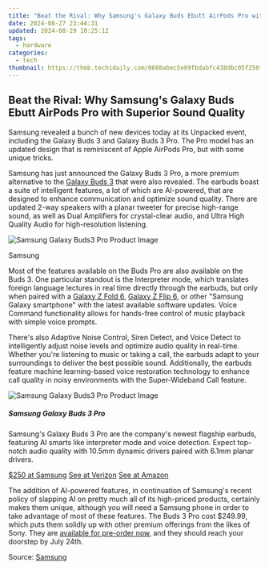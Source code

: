 ```yaml
---
title: "Beat the Rival: Why Samsung's Galaxy Buds Ebutt AirPods Pro with Superior Sound Quality"
date: 2024-08-27 23:44:31
updated: 2024-08-29 10:25:12
tags:
  - hardware
categories:
  - tech
thumbnail: https://thmb.techidaily.com/0608abec5e89fbdabfc438dbc05f250f26c6343ebf5ad117060d9466fac18ee3.jpg
---
```


## Beat the Rival: Why Samsung's Galaxy Buds Ebutt AirPods Pro with Superior Sound Quality

Samsung revealed a bunch of new devices today at its Unpacked event, including the Galaxy Buds 3 and Galaxy Buds 3 Pro. The Pro model has an updated design that is reminiscent of Apple AirPods Pro, but with some unique tricks.

 Samsung has just announced the Galaxy Buds 3 Pro, a more premium alternative to the [Galaxy Buds 3](https://sound-issues.techidaily.com/troubleshooting-silent-microphones-a-step-by-step-guide-to-restoring-voice-chat-in-discord/) that were also revealed. The earbuds boast a suite of intelligent features, a lot of which are AI-powered, that are designed to enhance communication and optimize sound quality. There are updated 2-way speakers with a planar tweeter for precise high-range sound, as well as Dual Amplifiers for crystal-clear audio, and Ultra High Quality Audio for high-resolution listening.

![Samsung Galaxy Buds3 Pro Product Image](https://static1.howtogeekimages.com/wordpress/wp-content/uploads/2024/07/buds3-pro-product-image-1.jpg) 

Samsung

 Most of the features available on the Buds Pro are also available on the Buds 3\. One particular standout is the Interpreter mode, which translates foreign language lectures in real time directly through the earbuds, but only when paired with a [Galaxy Z Fold 6](https://screen-activity-recording.techidaily.com/new-vsf-video-capture-insights-a-critical-look-for-2024/), [Galaxy Z Flip 6](https://twitter-videos.techidaily.com/no-cash-all-fun-turning-twitter-vids-into-gifs-for-2024/), or other "Samsung Galaxy smartphone" with the latest available software updates. Voice Command functionality allows for hands-free control of music playback with simple voice prompts.

 There's also Adaptive Noise Control, Siren Detect, and Voice Detect to intelligently adjust noise levels and optimize audio quality in real-time. Whether you're listening to music or taking a call, the earbuds adapt to your surroundings to deliver the best possible sound. Additionally, the earbuds feature machine learning-based voice restoration technology to enhance call quality in noisy environments with the Super-Wideband Call feature.

![Samsung Galaxy Buds3 Pro Product Image](https://static1.howtogeekimages.com/wordpress/wp-content/uploads/2024/07/buds3-pro-product-image-1.jpg) 

#####  Samsung Galaxy Buds 3 Pro

Samsung's Galaxy Buds 3 Pro are the company's newest flagship earbuds, featuring AI smarts like interpreter mode and voice detection. Expect top-notch audio quality with 10.5mm dynamic drivers paired with 6.1mm planar drivers.

[$250 at Samsung](https://shop-links.co/link/?exclusive=1&publisher_slug=itechdaily19598&url=https%3A%2F%2Fwww.samsung.com%2Fus%2Fmobile-audio%2Fgalaxy-buds3-pro%2F) [See at Verizon](https://www.anrdoezrs.net/links/3607085/type/dlg/sid/UUhtgUeUpU2004079/https://www.verizon.com/products/samsung-galaxy-buds3-pro/) [See at Amazon](https://amazon.com/dp/B0D64T6VS5?tag=hotoge-20&ascsubtag=UUhtgUeUpU2004079&asc%5Frefurl=https%3A%2F%2Fwww.howtogeek.com%2Fsamsung-galaxy-buds-3-pro-reveal%2F&asc%5Fcampaign=Short-Term) 

 The addition of AI-powered features, in continuation of Samsung's recent policy of slapping AI on pretty much all of its high-priced products, certainly makes them unique, although you will need a Samsung phone in order to take advantage of most of these features. The Buds 3 Pro cost $249.99, which puts them solidly up with other premium offerings from the likes of Sony. They are [available for pre-order now](https://shop-links.co/link/?exclusive=1&publisher_slug=itechdaily19598&url=https%3A%2F%2Fwww.samsung.com%2Fus%2Fmobile-audio%2Fgalaxy-buds3-pro%2F), and they should reach your doorstep by July 24th.

 Source: [Samsung](https://shop-links.co/link/?exclusive=1&publisher_slug=itechdaily19598&url=https%3A%2F%2Fnews.samsung.com%2Fglobal%2Fsamsung-galaxy-z-fold-6-and-z-flip-6-elevate-galaxy-ai-to-new-heights)

<ins class="adsbygoogle"
     style="display:block"
     data-ad-format="autorelaxed"
     data-ad-client="ca-pub-7571918770474297"
     data-ad-slot="1223367746"></ins>



<ins class="adsbygoogle"
     style="display:block"
     data-ad-client="ca-pub-7571918770474297"
     data-ad-slot="8358498916"
     data-ad-format="auto"
     data-full-width-responsive="true"></ins>
